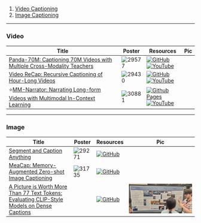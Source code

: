 1. [Video Captioning](https://github.com/HeChengHui/CVPR2024/tree/main/Papers/Topics/Captioning#video)
2. [Image Captioning](https://github.com/HeChengHui/CVPR2024/tree/main/Papers/Topics/Captioning#image)

---

### Video
|Title|Poster|Resources|Pic|
|------|------|------|------|
| [Panda-70M: Captioning 70M Videos with Multiple Cross-Modality Teachers ](https://openaccess.thecvf.com/content/CVPR2024/html/Chen_Panda-70M_Captioning_70M_Videos_with_Multiple_Cross-Modality_Teachers_CVPR_2024_paper.html)| ![29577](https://github.com/HeChengHui/CVPR2024/assets/84503515/004faf42-3fa0-41cc-abde-012276cb8ffc)| [![GitHub](https://img.shields.io/github/stars/snap-research/Panda-70M?style=social)](https://github.com/snap-research/Panda-70M)<br> [![YouTube](https://img.shields.io/badge/YouTube-%23FF0000.svg?style=for-the-badge&logo=YouTube&logoColor=white)](https://www.youtube.com/watch?v=m2NQ5k1oTcs)
|[ Video ReCap: Recursive Captioning of Hour-Long Videos](https://openaccess.thecvf.com/content/CVPR2024/html/Islam_Video_ReCap_Recursive_Captioning_of_Hour-Long_Videos_CVPR_2024_paper.html)|![29430](https://github.com/HeChengHui/CVPR2024/assets/84503515/021152a8-52a2-4d2b-aff5-af9b76fc6dab)|[![GitHub](https://img.shields.io/github/stars/md-mohaiminul/VideoRecap?style=social)](https://github.com/md-mohaiminul/VideoRecap)<br> [![YouTube](https://img.shields.io/badge/YouTube-%23FF0000.svg?style=for-the-badge&logo=YouTube&logoColor=white)](https://www.youtube.com/watch?v=NvtKPSFzLmA)
| ⭐[MM-Narrator: Narrating Long-form Videos with Multimodal In-Context Learning ](https://openaccess.thecvf.com/content/CVPR2024/html/Zhang_MM-Narrator_Narrating_Long-form_Videos_with_Multimodal_In-Context_Learning_CVPR_2024_paper.html)| ![30881](https://github.com/HeChengHui/CVPR2024/assets/84503515/35f5c232-2798-4f2f-a55a-26422ad916e5)| [![Github Pages](https://img.shields.io/badge/github%20pages-121013?style=for-the-badge&logo=github&logoColor=white)](https://mm-narrator.github.io/) <br> [![YouTube](https://img.shields.io/badge/YouTube-%23FF0000.svg?style=for-the-badge&logo=YouTube&logoColor=white)](https://www.youtube.com/watch?v=oC1maLnztmo)

---

### Image
|Title|Poster|Resources|Pic|
|------|------|------|------|
| [Segment and Caption Anything ](https://openaccess.thecvf.com/content/CVPR2024/html/Huang_Segment_and_Caption_Anything_CVPR_2024_paper.html)|![29271](https://github.com/HeChengHui/CVPR2024/assets/84503515/788cea16-defc-46bd-8993-3443d7e1d187)| [![GitHub](https://img.shields.io/github/stars/xk-huang/segment-caption-anything?style=social)](https://github.com/xk-huang/segment-caption-anything)
| [ MeaCap: Memory-Augmented Zero-shot Image Captioning ](https://openaccess.thecvf.com/content/CVPR2024/html/Zeng_MeaCap_Memory-Augmented_Zero-shot_Image_Captioning_CVPR_2024_paper.html)| ![31735](https://github.com/HeChengHui/CVPR2024/assets/84503515/e59391a4-31e7-4d19-acc5-acd4e9239aad)| [![GitHub](https://img.shields.io/github/stars/joeyz0z/MeaCap?style=social)](https://github.com/joeyz0z/MeaCap)
| [A Picture is Worth More Than 77 Text Tokens: Evaluating CLIP-Style Models on Dense Captions ](https://openaccess.thecvf.com/content/CVPR2024/html/Urbanek_A_Picture_is_Worth_More_Than_77_Text_Tokens_Evaluating_CVPR_2024_paper.html)| |[![GitHub](https://img.shields.io/github/stars/facebookresearch/DCI?style=social)](https://github.com/facebookresearch/DCI)| ![Pic](https://github.com/HeChengHui/CVPR2024/blob/main/Papers/Topics/Captioning/assets/WhatsApp%20Image%202024-07-12%20at%2000.02.21.jpeg)
